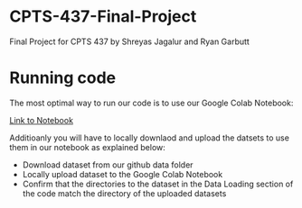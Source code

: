 # CPTS-437-Final-Project
Final Project for CPTS 437 by Shreyas Jagalur and Ryan Garbutt

# Running code

The most optimal way to run our code is to use our Google Colab Notebook:

[Link to Notebook](https://colab.research.google.com/drive/1r6hipsFX7nVPg-Jr6jr0iaPY4s-f87kF?usp=sharing)

Additioanly you will have to locally downlaod and upload the datsets to use them in our notebook as explained below:

- Download dataset from our github data folder
- Locally upload dataset to the Google Colab Notebook
- Confirm that the directories to the dataset in the Data Loading section of the code match the directory of the uploaded datasets


